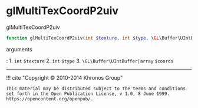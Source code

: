 # glMultiTexCoordP2uiv
glMultiTexCoordP2uiv

```php
function glMultiTexCoordP2uiv(int $texture, int $type, \GL\Buffer\UIntBuffer|array $coords) : void
```



arguments

:    1. `int` `$texture` 
    2. `int` `$type` 
    3. `\GL\Buffer\UIntBuffer|array` `$coords` 



---
     

!!! cite "Copyright © 2010-2014 Khronos Group"

    This material may be distributed subject to the terms and conditions set forth in the Open Publication License, v 1.0, 8 June 1999. https://opencontent.org/openpub/.